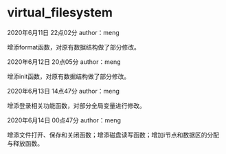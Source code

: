 # virtual_filesystem

2020年6月11日 22点02分 author：meng

增添format函数，对原有数据结构做了部分修改。

2020年6月12日 20点05分 author：meng

增添init函数，对原有数据结构做了部分修改。

2020年6月13日 14点47分 author：meng

增添登录相关功能函数，对部分全局变量进行修改。

2020年6月14日 00点47分 author：meng

增添文件打开、保存和关闭函数；增添磁盘读写函数；增加i节点和数据区的分配与释放函数。